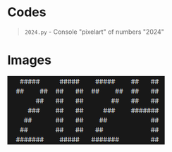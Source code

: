 # Codes

> `2024.py` - Console "pixelart" of numbers "2024"

# Images

![.](https://github.com/soneviconia/icon/raw/main/pythings/image.png)
